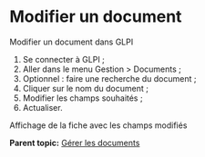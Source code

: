 Modifier un document
====================

Modifier un document dans GLPI

1.  Se connecter à GLPI ;
2.  Aller dans le menu Gestion \> Documents ;
3.  Optionnel : faire une recherche du document ;
4.  Cliquer sur le nom du document ;
5.  Modifier les champs souhaités ;
6.  Actualiser.

Affichage de la fiche avec les champs modifiés

**Parent topic:** [Gérer les
documents](../glpi/management_document.html "Les documents sont gérés depuis le menu Gestion > Documents")
